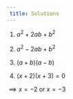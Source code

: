 ```yaml
--- 
 title: Solutions 
---
```


1. $a^2+2ab+b^2$ 

2. $a^2-2ab+b^2$ 

3. $(a+b)(a-b)$ 

4. $(x+2)(x+3)=0$

$\implies x=-2$ or $x=-3$ 
